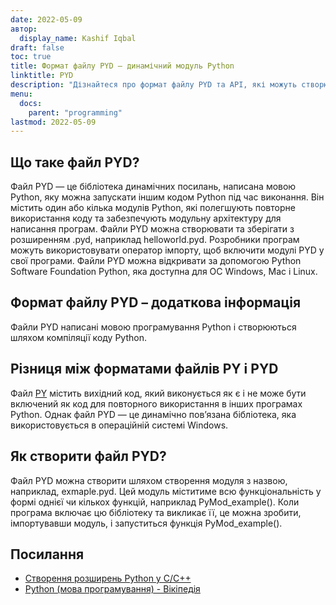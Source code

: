 ```yaml
---
date: 2022-05-09
автор:
  display_name: Kashif Iqbal
draft: false
toc: true
title: Формат файлу PYD – динамічний модуль Python
linktitle: PYD
description: "Дізнайтеся про формат файлу PYD та API, які можуть створювати та відкривати файли PYD."
menu:
  docs:
    parent: "programming"
lastmod: 2022-05-09
---
```


## Що таке файл PYD?

Файл PYD — це бібліотека динамічних посилань, написана мовою Python, яку можна запускати іншим кодом Python під час виконання. Він містить один або кілька модулів Python, які полегшують повторне використання коду та забезпечують модульну архітектуру для написання програм. Файли PYD можна створювати та зберігати з розширенням .pyd, наприклад helloworld.pyd. Розробники програм можуть використовувати оператор імпорту, щоб включити модулі PYD у свої програми. Файли PYD можна відкривати за допомогою Python Software Foundation Python, яка доступна для ОС Windows, Mac і Linux.

## Формат файлу PYD – додаткова інформація

Файли PYD написані мовою програмування Python і створюються шляхом компіляції коду Python.

## Різниця між форматами файлів PY і PYD

Файл [PY](/uk/programming/py/) містить вихідний код, який виконується як є і не може бути включений як код для повторного використання в інших програмах Python. Однак файл PYD — це динамічно пов’язана бібліотека, яка використовується в операційній системі Windows.

## Як створити файл PYD?

Файл PYD можна створити шляхом створення модуля з назвою, наприклад, exmaple.pyd. Цей модуль міститиме всю функціональність у формі однієї чи кількох функцій, наприклад PyMod_example(). Коли програма включає цю бібліотеку та викликає її, це можна зробити, імпортувавши модуль, і запуститься функція PyMod_example().

## Посилання ##

* [Створення розширень Python у C/C++](https://sebsauvage.net/python/mingw.html)
* [Python (мова програмування) - Вікіпедія](https://en.wikipedia.org/wiki/Python_(programming_language))

